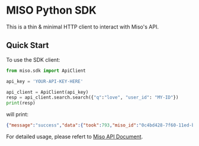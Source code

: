 # MISO Python SDK

This is a thin & minimal HTTP client to interact with Miso's API.

## Quick Start
To use the SDK client:

```python
from miso.sdk import ApiClient

api_key = 'YOUR-API-KEY-HERE'

api_client = ApiClient(api_key)
resp = api_client.search.search({"q":"love", "user_id": "MY-ID"})
print(resp)
```

will print:
```json
{"message":"success","data":{"took":793,"miso_id":"0c4bd428-7f60-11ed-b82d-4ad9871739bd","products":[{"product_id":"936776","product_group_id":"921757"},{"product_id":"73968","product_group_id":"816372"},{"product_id":"8204005","product_group_id":"13051038"},{"product_id":"29762367","product_group_id":"50123221"},{"product_id":"1275404","product_group_id":"1264375"}],"total":23368,"start":0,"spellcheck":{"spelling_errors":false,"auto_spelling_correction":false,"original_query":"love","original_query_with_markups":"love","corrected_query":"love","corrected_query_with_markups":"love"},"product_existence":{},"partially_matched_products":null,"facet_counts":{"facet_fields":{}},"custom_assets":[]}}
```

For detailed usage, please refert to [Miso API Document](https://api.askmiso.com/).
